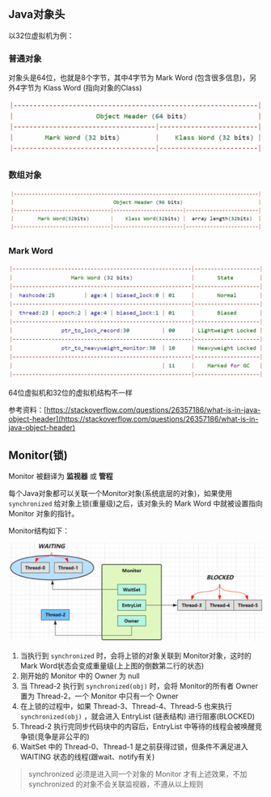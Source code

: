 
## Java对象头

以32位虚拟机为例：

### 普通对象

对象头是64位，也就是8个字节，其中4字节为 Mark Word (包含很多信息)，另外4字节为 Klass Word (指向对象的Class)

![](assets/Java原理Monitor/2012rZIJG5S-3EALVcoONHhtH4bQqt0r1swaHLieLnQ.png)


### 数组对象

![](assets/Java原理Monitor/UBS-2j_xfoJfb4CVnEXq_s8_6oQ9aZhLmfsTfFMwIK4.png)

### Mark Word

![](assets/Java原理Monitor/2g7P3YxX6o6l2l54G1e8HfWrmrm41swLhxDaa04kUbA.png)

64位虚拟机和32位的虚拟机结构不一样

参考资料：[https://stackoverflow.com/questions/26357186/what-is-in-java-object-header](https://stackoverflow.com/questions/26357186/what-is-in-java-object-header)



## Monitor(锁)

Monitor 被翻译为 **监视器** 或 **管程**

每个Java对象都可以关联一个Monitor对象(系统底层的对象)，如果使用 `synchronized` 给对象上锁(重量级)之后，该对象头的 Mark Word 中就被设置指向 Monitor 对象的指针。

Monitor结构如下：

![](assets/Java原理Monitor/5hnqNGDAzIUOibO7KEtcKWyc6IqLpCWM-f7j8PqUjJQ.png)

1. 当执行到 `synchronized`  时，会将上锁的对象关联到 Monitor对象，这时的Mark Word状态会变成重量级(上上图的倒数第二行的状态)
2. 刚开始的 Monitor 中的 Owner 为 null
3. 当 Thread-2 执行到 `synchronized(obj)`  时，会将 Monitor的所有者 Owner 置为 Thread-2，一个 Monitor 中只有一个 Owner
4. 在上锁的过程中，如果 Thread-3、Thread-4、Thread-5 也来执行 `synchronized(obj)`  ，就会进入 EntryList (链表结构) 进行阻塞(BLOCKED)
5. Thread-2 执行完同步代码块中的内容后，EntryList 中等待的线程会被唤醒竞争锁(竞争是非公平的)
6. WaitSet 中的 Thread-0、Thread-1 是之前获得过锁，但条件不满足进入 WAITING 状态的线程(跟wait、notify有关)

> synchronized 必须是进入同一个对象的 Monitor 才有上述效果，不加 synchronized 的对象不会关联监视器，不遵从以上规则



